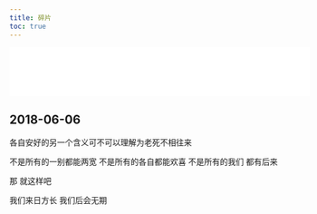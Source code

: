 ```yaml
---
title: 碎片
toc: true
---
```

<iframe frameborder="no" border="0" marginwidth="0" marginheight="0" width=530 height=86 src="//music.163.com/outchain/player?type=2&id=456869610&auto=1&height=66"></iframe>

## 2018-06-06
各自安好的另一个含义可不可以理解为老死不相往来

不是所有的一别都能两宽
不是所有的各自都能欢喜
不是所有的我们
都有后来 

那 就这样吧

我们来日方长
我们后会无期

<!--
你说  如果不安好   那就打死
你现在倒是来打我啊

说话不算数
-->

<!--
## 2018-06-05
身上长刺

## 2018-05-13
华山行是泡汤了
不过 没关系
生活不知眼前的苟且
还有明天的苟且后天的苟且大后天的苟且

哎
-->
<!--
以后什么都会有的
有猫
有狗
有钱
没有钱也行 有你就好了

过去好久发现自己还是贼心不死
什么各自安好什么岁月静好 都去他大爷的 该造的年纪就不要佛性
咱们 来日方长
嗯
再见

how are you?
//sad
//broke
//defeated
//crushed
//lonely
//falling
//apart
i'm fine.
-->
<!--
## 2018-05-12
09:00
一篇技术博客一定要一次性写完，否则过段时间想要继续创作就是‘这写的是什么鬼玩意儿….’的感觉 :)

14:12
十年前，十二岁。
今年，二十二岁。
十年后，三十二岁。

22:36
工作
学习
//追剧
//追电影
论文
答辩
PPT
学车
生日宴
...
事情总是一波接着一波，就像新闻联播，不停播![装死](/assets/icon/face-zs.jpg)
-->
<!--
什么时候才是个头啊
什么时候才能写完我的《原型链》啊 啊 啊！！
-->
<!--
## 2018-05-05
终于不再失眠

我应该要学会跟自己相处
而不是回忆 或别的什么东西

静下来 让自己成为更优秀的
这样 下次再遇见
如果再遇见
-->
<!--
## 2018-05-04
“拖拖拉拉 这可不好”

## 2018-05-03
论文查重，过。

## 2018-04-25
调查发现，一到夏天，每十个女生中就有八个会得一种脚后跟血肉模糊病，别称不作就不会死病 ![装死](/assets/icon/face-zs.jpg)

## 2018-04-23
科二，过。

## 2018-04-18
是因为信仰
   而不是迷信
-----关于还愿

## 2018-04-07
朋友保重
“如果快乐太难
    那就祝我平安。”

## 2018-04-06
8:50 大雨
这样的雨天
真适合绵在被子里
吃两把鸡送两波快递
...

如果再遇见一个你
我定会奋不顾身地去喜欢
毫无顾忌去表露心声
...
如果没有
那就好好学习吧
...
你会不会偶尔也会想起并想念我

![佛性](/assets/blogImg/face-qmy.gif)
还是好好学习吧
听听轻音乐
敲敲代码
佛性的一天

15:10 雨停
诗艺顺利拿到日本九州大学offer
为蜜表示很欣慰啊
她说
> 【行動を起こしても幸せになれるとは限らない、しかし行動がなければ幸せにはなれない】
   行动不一定能带来幸运、但是不行动一定不会幸运的～

加油
愿前程似锦
身边的人都很优秀
我也要努力起来才行啊
-->
<!--
## 2018-04-04
入职第一天
工作愉快

## 2018-04-02
科二 光荣挂掉
机器原因
该死的62号新捷达

## 2018-04-01
猝不及防升温

突然有点怀念去年的第一只冰糕的味道

![初夏](/assets/fragImg/180401-2.jpg)

![草莓酸奶](/assets/fragImg/180401-1.jpg)
$$ - Strawberry Yogurt - $$

21:11
又双叒叕错过一场笔试题............................
被错过的都是会做的  ![心痛痛](/assets/icon/face-zlt.jpg)

这健忘真是。。   该换个脑子了。。
香菇蓝瘦......
-->
<!--
## 2018-03-31

那日，共同好友跟我提起你，问我是不是喜欢过你
“哈 怎么可能啊...” 
尴尬的苦笑欲盖弥彰

前日，朋友跟我讲起她的心酸往事...
同病相连，还好过去很久，那感觉已经淡到像是发生在别人身上的事
不同的是，我只是以为我忘记了

对于时间，有一个生动的说法叫“打马而过”
不知不觉中已过去大半年
这马儿 该是32倍速而过的吧

他们都说 时间是良药
你也这样告诉我

可我倒觉不这样觉得

时间 让我快忘了你
...

时间 让我不再需要你
确切的说 是不想再需要
...

时间 

也让你不再想念我
...

这何尝不是另一种悲哀呢

现在的我只是偶尔才会想起你

就像
刚好走到这首歌 想你

![刚好听到的歌](/assets/fragImg/180331.png)
-->
<!--
## 2018-03-30
当一个人第自己说慌的时候
并不会过得好一些
只是想被看起来好过些

嗯。
-->